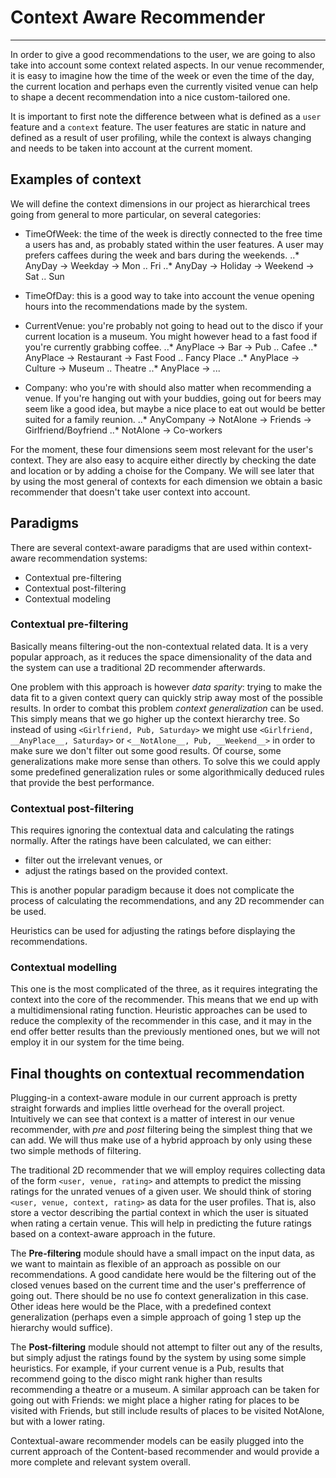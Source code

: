 # Context Aware Recommender
---

In order to give a good recommendations to the user, we are going to also take into account some context related aspects. In our venue recommender, it is easy to imagine how the time of the week or even the time of the day, the current location and perhaps even the currently visited venue can help to shape a decent recommendation into a nice custom-tailored one.

It is important to first note the difference between what is defined as a `user` feature and a `context` feature. The user features are static in nature and defined as a result of user profiling, while the context is always changing and needs to be taken into account at the current moment.


## Examples of context

We will define the context dimensions in our project as hierarchical trees going from general to more particular, on several categories:

* TimeOfWeek: the time of the week is directly connected to the free time a users has and, as probably stated within the user features. A user may prefers caffees during the week and bars during the weekends.
..* AnyDay -> Weekday -> Mon .. Fri
..* AnyDay -> Holiday -> Weekend -> Sat .. Sun

* TimeOfDay: this is a good way to take into account the venue opening hours into the recommendations made by the system.

* CurrentVenue: you're probably not going to head out to the disco if your current location is a museum. You might however head to a fast food if you're currently grabbing coffee.
..* AnyPlace -> Bar -> Pub .. Cafee
..* AnyPlace -> Restaurant -> Fast Food .. Fancy Place
..* AnyPlace -> Culture -> Museum .. Theatre
..* AnyPlace -> ...

* Company: who you're with should also matter when recommending a venue. If you're hanging out with your buddies, going out for beers may seem like a good idea, but maybe a nice place to eat out would be better suited for a family reunion.
..* AnyCompany -> NotAlone -> Friends -> Girlfriend/Boyfriend
..* NotAlone -> Co-workers

For the moment, these four dimensions seem most relevant for the user's context. They are also easy to acquire either directly by checking the date and location or by adding a choise for the Company. We will see later that by using the most general of contexts for each dimension we obtain a basic recommender that doesn't take user context into account.


## Paradigms

There are several context-aware paradigms that are used within context-aware recommendation systems:
* Contextual pre-filtering
* Contextual post-filtering
* Contextual modeling


### Contextual pre-filtering

Basically means filtering-out the non-contextual related data. It is a very popular approach, as it reduces the space dimensionality of the data and the system can use a traditional 2D recommender afterwards. 

One problem with this approach is however _data sparity_: trying to make the data fit to a given context query can quickly strip away most of the possible results. In order to combat this problem _context generalization_ can be used. This simply means that we go higher up the context hierarchy tree. So instead of using `<Girlfriend, Pub, Saturday>` we might use `<Girlfriend, __AnyPlace__, Saturday>` or `<__NotAlone__, Pub, __Weekend__>` in order to make sure we don't filter out some good results. Of course, some generalizations make more sense than others. To solve this we could apply some predefined generalization rules or some algorithmically deduced rules that provide the best performance.


### Contextual post-filtering

This requires ignoring the contextual data and calculating the ratings normally. After the ratings have been calculated, we can either:
* filter out the irrelevant venues, or
* adjust the ratings
based on the provided context.

This is another popular paradigm because it does not complicate the process of calculating the recommendations, and any 2D recommender can be used.

Heuristics can be used for adjusting the ratings before displaying the recommendations.


### Contextual modelling

This one is the most complicated of the three, as it requires integrating the context into the core of the recommender. This means that we end up with a multidimensional rating function. Heuristic approaches can be used to reduce the complexity of the recommender in this case, and it may in the end offer better results than the previously mentioned ones, but we will not employ it in our system for the time being.


## Final thoughts on contextual recommendation

Plugging-in a context-aware module in our current approach is pretty straight forwards and implies little overhead for the overall project. Intuitively we can see that context is a matter of interest in our venue recommender, with _pre_ and _post_ filtering being the simplest thing that we can add. We will thus make use of a hybrid approach by only using these two simple methods of filtering.

The traditional 2D recommender that we will employ requires collecting data of the form `<user, venue, rating>` and attempts to predict the missing ratings for the unrated venues of a given user. We should think of storing `<user, venue, context, rating>` as data for the user profiles. That is, also store a vector describing the partial context in which the user is situated when rating a certain venue. This will help in predicting the future ratings based on a context-aware approach in the future.

The __Pre-filtering__ module should have a small impact on the input data, as we want to maintain as flexible of an approach as possible on our recommendations. A good candidate here would be the filtering out of the closed venues based on the current time and the user's prefferrence of going out. There should be no use fo context generalization in this case. Other ideas here would be the Place, with a predefined context generalization (perhaps even a simple approach of going 1 step up the hierarchy would suffice).

The __Post-filtering__ module should not attempt to filter out any of the results, but simply adjust the ratings found by the system by using some simple heuristics. For example, if your current venue is a Pub, results that recommend going to the disco might rank higher than results recommending a theatre or a museum. A similar approach can be taken for going out with Friends: we might place a higher rating for places to be visited with Friends, but still include results of places to be visited NotAlone, but with a lower rating.

Contextual-aware recommender models can be easily plugged into the current approach of the Content-based recommender and would provide a more complete and relevant system overall.